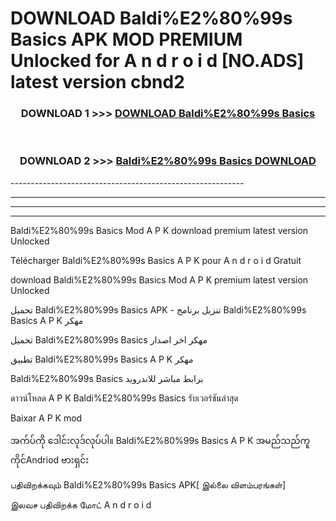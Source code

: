 # DOWNLOAD Baldi%E2%80%99s Basics APK MOD PREMIUM Unlocked for A n d r o i d [NO.ADS] latest version cbnd2 



<div align="center">

<h3>DOWNLOAD 1 >>> <a href="https://getmod2.web.app/?judul=Baldi%E2%80%99s Basics">DOWNLOAD Baldi%E2%80%99s Basics</a></h3><br>

<h3>DOWNLOAD 2 >>> <a href="https://getmod2.web.app/?judul=Baldi%E2%80%99s Basics">Baldi%E2%80%99s Basics DOWNLOAD </a></h3>

</div>
----------------------------------------------------------

----------------------------------------------------------

----------------------------------------------------------

----------------------------------------------------------

Baldi%E2%80%99s Basics Mod A P K download premium latest version Unlocked

Télécharger Baldi%E2%80%99s Basics A P K pour A n d r o i d Gratuit

download Baldi%E2%80%99s Basics Mod A P K premium latest version Unlocked

تحميل Baldi%E2%80%99s Basics APK - تنزيل برنامج Baldi%E2%80%99s Basics A P K مهكر

تحميل Baldi%E2%80%99s Basics مهكر اخر اصدار

تطبيق Baldi%E2%80%99s Basics A P K مهكر

Baldi%E2%80%99s Basics برابط مباشر للاندرويد

ดาวน์โหลด A P K Baldi%E2%80%99s Basics รับเวอร์ชันล่าสุด

Baixar A P K mod

အက်ပ်ကို ဒေါင်းလုဒ်လုပ်ပါ။ Baldi%E2%80%99s Basics A P K အမည်သည်ကူကိုင်Andriod ဗားရှင်း

பதிவிறக்கவும் Baldi%E2%80%99s Basics APK[ இல்லை விளம்பரங்கள்] 
 
இலவச பதிவிறக்க மோட் A n d r o i d



